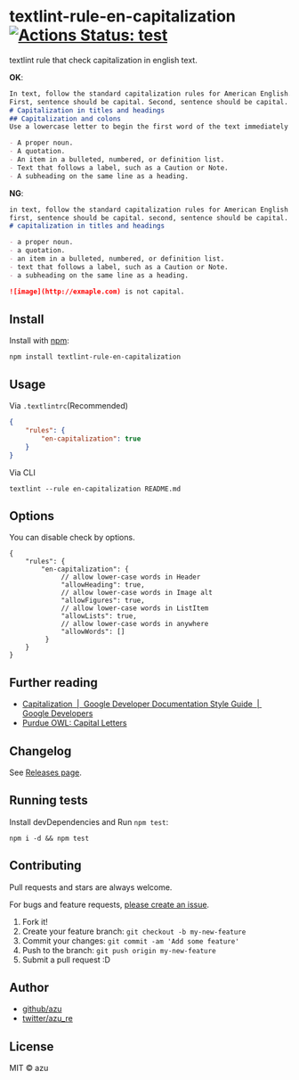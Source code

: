 # textlint-rule-en-capitalization [![Actions Status: test](https://github.com/textlint-rule/textlint-rule-en-capitalization/workflows/test/badge.svg)](https://github.com/textlint-rule/textlint-rule-en-capitalization/actions?query=workflow%3A"test")


textlint rule that check capitalization in english text.

**OK**:

```markdown
In text, follow the standard capitalization rules for American English. Additionally:
First, sentence should be capital. Second, sentence should be capital.
# Capitalization in titles and headings
## Capitalization and colons
Use a lowercase letter to begin the first word of the text immediately following a colon, unless the text is one of the following:

- A proper noun.
- A quotation.
- An item in a bulleted, numbered, or definition list.
- Text that follows a label, such as a Caution or Note.
- A subheading on the same line as a heading.

```

**NG**:

```markdown
in text, follow the standard capitalization rules for American English
first, sentence should be capital. second, sentence should be capital.
# capitalization in titles and headings

- a proper noun.
- a quotation.
- an item in a bulleted, numbered, or definition list.
- text that follows a label, such as a Caution or Note.
- a subheading on the same line as a heading.

![image](http://exmaple.com) is not capital.
```


## Install

Install with [npm](https://www.npmjs.com/):

    npm install textlint-rule-en-capitalization

## Usage

Via `.textlintrc`(Recommended)

```json
{
    "rules": {
        "en-capitalization": true
    }
}
```

Via CLI

```
textlint --rule en-capitalization README.md
```


## Options

You can disable check by options.

```json5
{
    "rules": {
        "en-capitalization": {
             // allow lower-case words in Header
             "allowHeading": true,
             // allow lower-case words in Image alt
             "allowFigures": true,
             // allow lower-case words in ListItem
             "allowLists": true,
             // allow lower-case words in anywhere
             "allowWords": []
         }
    }
}
```

## Further reading

- [Capitalization  |  Google Developer Documentation Style Guide  |  Google Developers](https://developers.google.com/style/capitalization "Capitalization  |  Google Developer Documentation Style Guide  |  Google Developers")
- [Purdue OWL: Capital Letters](https://owl.english.purdue.edu/owl/resource/592/01/ "Purdue OWL: Capital Letters")

## Changelog

See [Releases page](https://github.com/textlint-rule/textlint-rule-en-capitalization/releases).

## Running tests

Install devDependencies and Run `npm test`:

    npm i -d && npm test

## Contributing

Pull requests and stars are always welcome.

For bugs and feature requests, [please create an issue](https://github.com/textlint-rule/textlint-rule-en-capitalization/issues).

1. Fork it!
2. Create your feature branch: `git checkout -b my-new-feature`
3. Commit your changes: `git commit -am 'Add some feature'`
4. Push to the branch: `git push origin my-new-feature`
5. Submit a pull request :D

## Author

- [github/azu](https://github.com/azu)
- [twitter/azu_re](https://twitter.com/azu_re)

## License

MIT © azu
